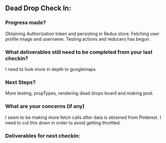## Dead Drop Check In:

### Progress made?

Obtaining Authorization token and persisting in Redux store. Fetching user profile image and username. Testing actions and reducers has begun.

### What deliverables still need to be completed from your last checkin?
I need to look more in depth to googlemaps

### Next Steps?
More testing, propTypes, rendering dead drops board and making post.


### What are your concerns (if any)
I seem to be making more fetch calls after data is obtained from Pinterest. I need to cut this down in order to avoid getting throttled.

### Deliverables for next checkin:
